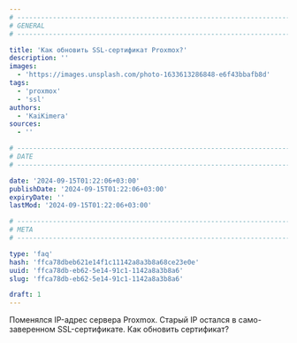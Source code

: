 ```yaml
---
# -------------------------------------------------------------------------------------------------------------------- #
# GENERAL
# -------------------------------------------------------------------------------------------------------------------- #

title: 'Как обновить SSL-сертификат Proxmox?'
description: ''
images:
  - 'https://images.unsplash.com/photo-1633613286848-e6f43bbafb8d'
tags:
  - 'proxmox'
  - 'ssl'
authors:
  - 'KaiKimera'
sources:
  - ''

# -------------------------------------------------------------------------------------------------------------------- #
# DATE
# -------------------------------------------------------------------------------------------------------------------- #

date: '2024-09-15T01:22:06+03:00'
publishDate: '2024-09-15T01:22:06+03:00'
expiryDate: ''
lastMod: '2024-09-15T01:22:06+03:00'

# -------------------------------------------------------------------------------------------------------------------- #
# META
# -------------------------------------------------------------------------------------------------------------------- #

type: 'faq'
hash: 'ffca78dbeb621e14f1c11142a8a3b8a68ce23e0e'
uuid: 'ffca78db-eb62-5e14-91c1-1142a8a3b8a6'
slug: 'ffca78db-eb62-5e14-91c1-1142a8a3b8a6'

draft: 1
---
```


Поменялся IP-адрес сервера Proxmox. Старый IP остался в само-заверенном SSL-сертификате. Как обновить сертификат?

<!--more-->
